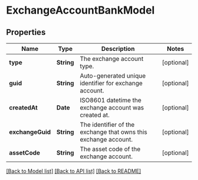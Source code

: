 # ExchangeAccountBankModel

## Properties
Name | Type | Description | Notes
------------ | ------------- | ------------- | -------------
**type** | **String** | The exchange account type. | [optional] 
**guid** | **String** | Auto-generated unique identifier for exchange account. | [optional] 
**createdAt** | **Date** | ISO8601 datetime the exchange account was created at. | [optional] 
**exchangeGuid** | **String** | The identifier of the exchange that owns this exchange account. | [optional] 
**assetCode** | **String** | The asset code of the exchange account. | [optional] 

[[Back to Model list]](../README.md#documentation-for-models) [[Back to API list]](../README.md#documentation-for-api-endpoints) [[Back to README]](../README.md)



